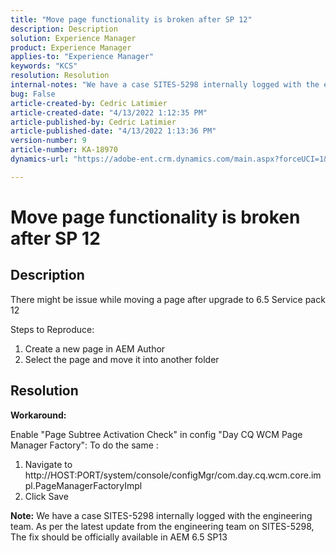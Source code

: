 ```yaml
---
title: "Move page functionality is broken after SP 12"
description: Description
solution: Experience Manager
product: Experience Manager
applies-to: "Experience Manager"
keywords: "KCS"
resolution: Resolution
internal-notes: "We have a case SITES-5298 internally logged with the engineering team. As per the latest update from the engineering team on SITES-5298, The fix should be officially available in AEM 6.5 SP13"
bug: False
article-created-by: Cedric Latimier
article-created-date: "4/13/2022 1:12:35 PM"
article-published-by: Cedric Latimier
article-published-date: "4/13/2022 1:13:36 PM"
version-number: 9
article-number: KA-18970
dynamics-url: "https://adobe-ent.crm.dynamics.com/main.aspx?forceUCI=1&pagetype=entityrecord&etn=knowledgearticle&id=1bbe0462-2bbb-ec11-983f-0022480a31b4"

---
```

# Move page functionality is broken after SP 12

## Description


There might be issue while moving a page after upgrade to 6.5 Service pack 12

Steps to Reproduce:
 1. Create a new page in AEM Author
 2. Select the page and move it into another folder


## Resolution


<b>Workaround: </b>

Enable "Page Subtree Activation Check" in config "Day CQ WCM Page Manager Factory":
 To do the same :

1. Navigate to http://HOST:PORT/system/console/configMgr/com.day.cq.wcm.core.impl.PageManagerFactoryImpl
2. Click Save


<b>Note:</b> We have a case SITES-5298 internally logged with the engineering team.
 As per the latest update from the engineering team on SITES-5298, The fix should be officially available in AEM 6.5 SP13
